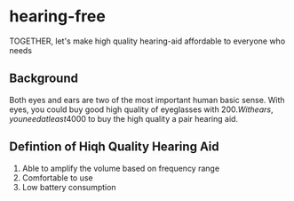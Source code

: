 # hearing-free
TOGETHER, let's make high quality hearing-aid affordable to everyone who needs

## Background
Both eyes and ears are two of the most important human basic sense.
With eyes, you could buy good high quality of eyeglasses with 200$.
With ears, you need at least 4000$ to buy the high quality a pair hearing aid.

## Defintion of Hiqh Quality Hearing Aid
1. Able to amplify the volume based on frequency range
2. Comfortable to use
3. Low battery consumption




